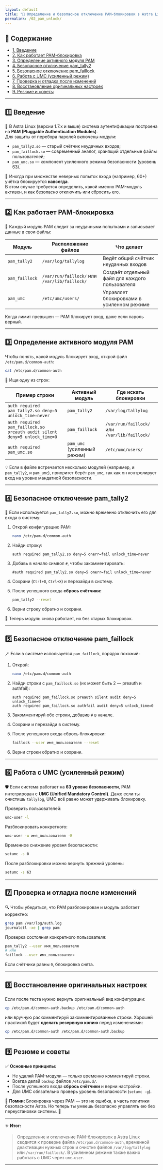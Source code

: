 ```yaml
---
layout: default
title: "🧠 Определение и безопасное отключение PAM-блокировок в Astra Linux"
permalink: /02_pam_unlock/
---
```


## 📑 Содержание

- [1. Введение](#intro)
- [2. Как работает PAM-блокировка](#how)
- [3. Определение активного модуля PAM](#detect)
- [4. Безопасное отключение pam_tally2](#disable_tally2)
- [5. Безопасное отключение pam_faillock](#disable_faillock)
- [6. Работа с UMC (усиленный режим)](#umc)
- [7. Проверка и отладка после изменений](#debug)
- [8. Восстановление оригинальных настроек](#restore)
- [9. Резюме и советы](#summary)

---

<a id="intro"></a>
## 1️⃣ Введение

🧩 В Astra Linux (версии 1.7.x и выше) система аутентификации построена на **PAM (Pluggable Authentication Modules)**.  
Для защиты от перебора паролей включены модули:
- `pam_tally2.so` — старый счётчик неудачных входов;  
- `pam_faillock.so` — современный аналог, хранящий отдельные файлы пользователей;  
- `pam_umc.so` — компонент усиленного режима безопасности (уровень 63).

🚨 Иногда при множестве неверных попыток входа (например, 60+) учётка блокируется **навсегда**.  
В этом случае требуется определить, какой именно PAM-модуль активен, и как безопасно отключить или сбросить его.

---

<a id="how"></a>
## 2️⃣ Как работает PAM-блокировка

🧱 Каждый модуль PAM следит за неудачными попытками и записывает данные в свои файлы:

| Модуль | Расположение файлов | Что делает |
|--------|---------------------|-------------|
| `pam_tally2` | `/var/log/tallylog` | Ведёт общий счётчик неудачных входов |
| `pam_faillock` | `/var/run/faillock/` или `/var/lib/faillock/` | Создаёт отдельный файл для каждого пользователя |
| `pam_umc` | `/etc/umc/users/` | Управляет блокировками в усиленном режиме |

Когда лимит превышен — PAM блокирует вход, даже если пароль верный.

---

<a id="detect"></a>
## 3️⃣ Определение активного модуля PAM

Чтобы понять, какой модуль блокирует вход, открой файл `/etc/pam.d/common-auth`:

```bash
cat /etc/pam.d/common-auth
````

🔎 Ищи одну из строк:

| Пример строки                                                             | Активный модуль             | Где искать блокировки                         |
| ------------------------------------------------------------------------- | --------------------------- | --------------------------------------------- |
| `auth required pam_tally2.so deny=5 unlock_time=never`                    | `pam_tally2`                | `/var/log/tallylog`                           |
| `auth required pam_faillock.so preauth audit silent deny=5 unlock_time=0` | `pam_faillock`              | `/var/run/faillock/` или `/var/lib/faillock/` |
| `auth required pam_umc.so`                                                | `pam_umc` (усиленный режим) | `/etc/umc/users/`                             |

💡 Если в файле встречается несколько модулей (например, и `pam_tally2`, и `pam_umc`),
приоритет берёт `pam_umc`, так как он контролирует вход на уровне мандатной безопасности.

---

<a id="disable_tally2"></a>

## 4️⃣ Безопасное отключение pam_tally2

🧰 Если используется `pam_tally2.so`, можно временно отключить его для входа в систему:

1. Открой конфигурацию PAM:

   ```bash
   nano /etc/pam.d/common-auth
   ```
2. Найди строку:

   ```
   auth required pam_tally2.so deny=5 onerr=fail unlock_time=never
   ```
3. Добавь в начало символ `#`, чтобы закомментировать:

   ```
   #auth required pam_tally2.so deny=5 onerr=fail unlock_time=never
   ```
4. Сохрани (`Ctrl+O`, `Ctrl+X`) и перезайди в систему.
5. После успешного входа **сбрось счётчики:**

   ```bash
   pam_tally2 --reset
   ```
6. Верни строку обратно и сохрани.

📎 Теперь модуль снова работает, но без старых блокировок.

---

<a id="disable_faillock"></a>

## 5️⃣ Безопасное отключение pam_faillock

🪄 Если в системе используется `pam_faillock`, порядок похожий:

1. Открой:

   ```bash
   nano /etc/pam.d/common-auth
   ```
2. Найди строки с `pam_faillock.so` (их может быть 2 — preauth и authfail):

   ```
   auth required pam_faillock.so preauth silent audit deny=5 unlock_time=0
   auth required pam_faillock.so authfail audit deny=5 unlock_time=0
   ```
3. Закомментируй обе строки, добавив `#` в начале.
4. Сохрани и перезайди в систему.
5. После успешного входа сбрось блокировки:

   ```bash
   faillock --user имя_пользователя --reset
   ```
6. Верни строки обратно и сохрани.

---

<a id="umc"></a>

## 6️⃣ Работа с UMC (усиленный режим)

🛡️ Если система работает на **63 уровне безопасности**, PAM интегрирован с **UMC (Unified Mandatory Control)**.
Даже если ты очистишь `tallylog`, UMC всё равно может удерживать блокировку.

Проверить пользователей:

```bash
umc-user -l
```

Разблокировать конкретного:

```bash
umc-user -u имя_пользователя -E
```

Временное снижение уровня безопасности:

```bash
setumc -s 0
```

После разблокировки можно вернуть прежний уровень:

```bash
setumc -s 63
```

---

<a id="debug"></a>

## 7️⃣ Проверка и отладка после изменений

🔍 Чтобы убедиться, что PAM разблокирован и модуль работает корректно:

```bash
grep pam /var/log/auth.log
journalctl -xe | grep pam
```

Проверка состояния конкретного пользователя:

```bash
pam_tally2 --user имя_пользователя
# или
faillock --user имя_пользователя
```

Если счётчики равны `0`, блокировка снята.

---

<a id="restore"></a>

## 8️⃣ Восстановление оригинальных настроек

Если после теста нужно вернуть оригинальный вид конфигурации:

```bash
cp /etc/pam.d/common-auth.backup /etc/pam.d/common-auth
```

или вручную раскомментируй закомментированные строки.
Хорошей практикой будет **сделать резервную копию** перед изменениями:

```bash
cp /etc/pam.d/common-auth /etc/pam.d/common-auth.backup
```

---

<a id="summary"></a>

## 9️⃣ Резюме и советы

✅ **Основные принципы:**

* Не удаляй PAM-модули — только временно комментируй строки.
* Всегда делай `backup` файлов `/etc/pam.d/`.
* После успешного входа **сбрось счётчики** и верни настройки.
* Для UMC обязательно проверь уровень безопасности (`setumc -g`).

🧠 **Помни:**
Блокировка через PAM — это не ошибка, а часть политики безопасности Astra.
Но теперь ты умеешь безопасно управлять ею без переустановки системы. 🚀

---

✳️ **Итог:**

> Определение и отключение PAM-блокировок в Astra Linux сводится к проверке файла `/etc/pam.d/common-auth`, временной деактивации нужных строк и очистке файлов `/var/log/tallylog` или `/var/run/faillock/`.
> В усиленном режиме также важно работать с UMC через `umc-user`.

---
